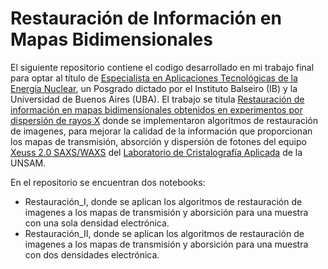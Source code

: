 # Restauración de Información en Mapas Bidimensionales

El siguiente repositorio contiene el codigo desarrollado en mi trabajo final para optar al título de [Especialista en Aplicaciones Tecnológicas de la Energía Nuclear](https://www.ib.edu.ar/academicas/ceaten.html), 
un Posgrado dictado por el Instituto Balseiro (IB) y la Universidad de Buenos Aires (UBA). El trabajo se titula [Restauración de información en mapas bidimensionales obtenidos en experimentos por dispersión de rayos X](https://campi.cab.cnea.gov.ar/opacmarc/cgi-bin/wxis?IsisScript=xis/opac.xis&task=BIB-RECORD&db=Falicov&curr=1&total=3&cid=filekmGdi0)
donde se implementaron algoritmos de restauración de imagenes, para mejorar la calidad de la información que proporcionan los mapas de transmisión, absorción y dispersión de fotones del equipo 
[Xeuss 2.0 SAXS/WAXS](https://www.xenocs.com/xenocs-saxs-waxs-instrument-at-the-national-university-of-san-martin/) del [Laboratorio de Cristalografía Aplicada](https://iteca.conicet.gov.ar/laboratorio-de-cristalografia-aplicada-lca/) de la UNSAM.

En el repositorio se encuentran dos notebooks:
- Restauración_I, donde se aplican los algoritmos de restauración de imagenes a los mapas de transmisión y aborsición para una muestra con una sola densidad electrónica.
- Restauración_II, donde se aplican los algoritmos de restauración de imagenes a los mapas de transmisión y aborsición para una muestra con dos densidades electrónica.
